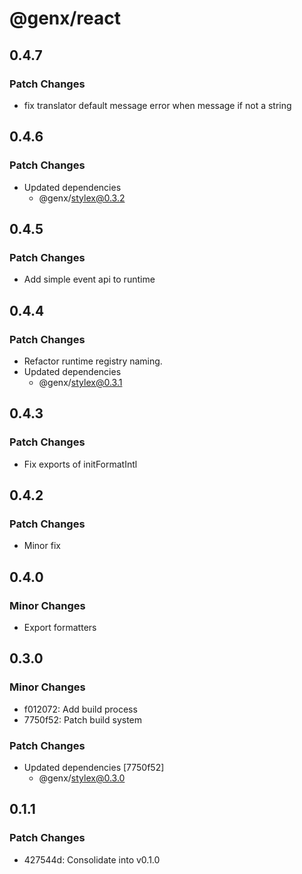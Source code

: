 # @genx/react

## 0.4.7

### Patch Changes

-   fix translator default message error when message if not a string

## 0.4.6

### Patch Changes

-   Updated dependencies
    -   @genx/stylex@0.3.2

## 0.4.5

### Patch Changes

-   Add simple event api to runtime

## 0.4.4

### Patch Changes

-   Refactor runtime registry naming.
-   Updated dependencies
    -   @genx/stylex@0.3.1

## 0.4.3

### Patch Changes

-   Fix exports of initFormatIntl

## 0.4.2

### Patch Changes

-   Minor fix

## 0.4.0

### Minor Changes

-   Export formatters

## 0.3.0

### Minor Changes

-   f012072: Add build process
-   7750f52: Patch build system

### Patch Changes

-   Updated dependencies [7750f52]
    -   @genx/stylex@0.3.0

## 0.1.1

### Patch Changes

-   427544d: Consolidate into v0.1.0
